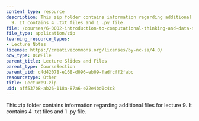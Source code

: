 ```yaml
---
content_type: resource
description: This zip folder contains information regarding additional files for lecture
  9. It contains 4 .txt files and 1 .py file.
file: /courses/6-0002-introduction-to-computational-thinking-and-data-science-fall-2016/aff537b8ab26118a87a6e22e4bd0c4c8_Lecture9.zip
file_type: application/zip
learning_resource_types:
- Lecture Notes
license: https://creativecommons.org/licenses/by-nc-sa/4.0/
ocw_type: OCWFile
parent_title: Lecture Slides and Files
parent_type: CourseSection
parent_uid: c4d42078-e168-d096-eb09-fadfcff2fabc
resourcetype: Other
title: Lecture9.zip
uid: aff537b8-ab26-118a-87a6-e22e4bd0c4c8
---
```

This zip folder contains information regarding additional files for lecture 9. It contains 4 .txt files and 1 .py file.